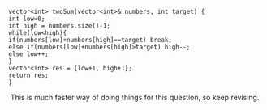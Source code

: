 ```
vector<int> twoSum(vector<int>& numbers, int target) {
int low=0;
int high = numbers.size()-1;
while(low<high){
if(numbers[low]+numbers[high]==target) break;
else if(numbers[low]+numbers[high]>target) high--;
else low++;
}
vector<int> res = {low+1, high+1};
return res;
}
```
​
This is much faster way of doing things for this question, so keep revising.
​
​